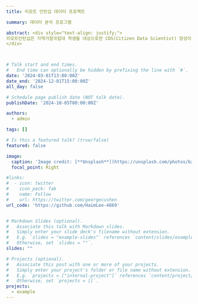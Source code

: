 ```yaml
---
title: 리모트 인턴십 데이터 프로젝트

summary: 데이터 분석 프로그램

abstract: <div style="text-align: justify;"> 
리모트인턴십은 지역거점국립대 학생들 대상으로한 CDS(Citizen Data Scientist) 양성이 목적인 프로그램입니다. 학습 및 평가 과정을 거쳐서 선발된 학생들에게는 관련 직무 경험을 쌓을 수 있도록 멘토링 기반의 프로젝트를 진행합니다. 리모트 인턴십을 통해 데이터 분석을 배웠고, 현재 '식품 사막화'를 주제로 팀 프로젝트를 진행하고 있습니다.  
</div>



# Talk start and end times.
#   End time can optionally be hidden by prefixing the line with `#`.
date: '2024-03-01T13:00:00Z'
date_end: '2024-12-01T15:00:00Z'
all_day: false

# Schedule page publish date (NOT talk date).
publishDate: '2024-10-05T00:00:00Z'

authors:
  - admin

tags: []

# Is this a featured talk? (true/false)
featured: false

image:
  caption: 'Image credit: [**Unsplash**](https://unsplash.com/photos/bzdhc5b3Bxs)'
  focal_point: Right

#links:
#  - icon: twitter
#    icon_pack: fab
#    name: Follow
#    url: https://twitter.com/georgecushen
url_code: 'https://github.com/HaimLee-4869'


# Markdown Slides (optional).
#   Associate this talk with Markdown slides.
#   Simply enter your slide deck's filename without extension.
#   E.g. `slides = "example-slides"` references `content/slides/example-slides.md`.
#   Otherwise, set `slides = ""`.
slides: ""

# Projects (optional).
#   Associate this post with one or more of your projects.
#   Simply enter your project's folder or file name without extension.
#   E.g. `projects = ["internal-project"]` references `content/project/deep-learning/index.md`.
#   Otherwise, set `projects = []`.
projects:
  - example
---
```

